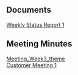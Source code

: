 ## Documents
[Weekly Status Report 1](./Meetings/WeeklyStatusReport1.html)<br>

## Meeting Minutes
[Meeting_Week3_theme](./Meetings/week3_theme.md)<br>
[Customer Meeting 1](./Meetings/CustomerMeeting1.html)<br>
